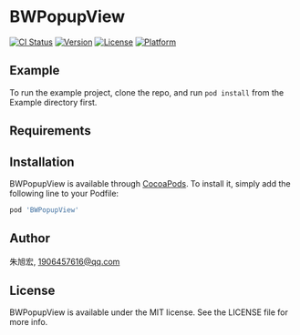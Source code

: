 # BWPopupView

[![CI Status](https://img.shields.io/travis/朱旭宏/BWPopupView.svg?style=flat)](https://travis-ci.org/朱旭宏/BWPopupView)
[![Version](https://img.shields.io/cocoapods/v/BWPopupView.svg?style=flat)](https://cocoapods.org/pods/BWPopupView)
[![License](https://img.shields.io/cocoapods/l/BWPopupView.svg?style=flat)](https://cocoapods.org/pods/BWPopupView)
[![Platform](https://img.shields.io/cocoapods/p/BWPopupView.svg?style=flat)](https://cocoapods.org/pods/BWPopupView)

## Example

To run the example project, clone the repo, and run `pod install` from the Example directory first.

## Requirements

## Installation

BWPopupView is available through [CocoaPods](https://cocoapods.org). To install
it, simply add the following line to your Podfile:

```ruby
pod 'BWPopupView'
```

## Author

朱旭宏, 1906457616@qq.com

## License

BWPopupView is available under the MIT license. See the LICENSE file for more info.
